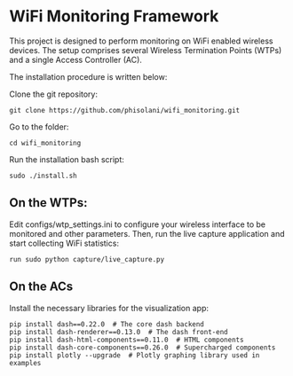 # WiFi Monitoring Framework

This project is designed to perform monitoring on WiFi enabled wireless devices. The setup comprises several Wireless Termination Points (WTPs) and a single Access Controller (AC).

The installation procedure is written below:

Clone the git repository:
```
git clone https://github.com/phisolani/wifi_monitoring.git
```

Go to the folder:
```
cd wifi_monitoring
```

Run the installation bash script:
```
sudo ./install.sh
```

## On the WTPs:

Edit configs/wtp_settings.ini to configure your wireless interface to be monitored and other parameters. 
Then, run the live capture application and start collecting WiFi statistics:
```
run sudo python capture/live_capture.py
```

## On the ACs

Install the necessary libraries for the visualization app:
```
pip install dash==0.22.0  # The core dash backend
pip install dash-renderer==0.13.0  # The dash front-end
pip install dash-html-components==0.11.0  # HTML components
pip install dash-core-components==0.26.0  # Supercharged components
pip install plotly --upgrade  # Plotly graphing library used in examples
```